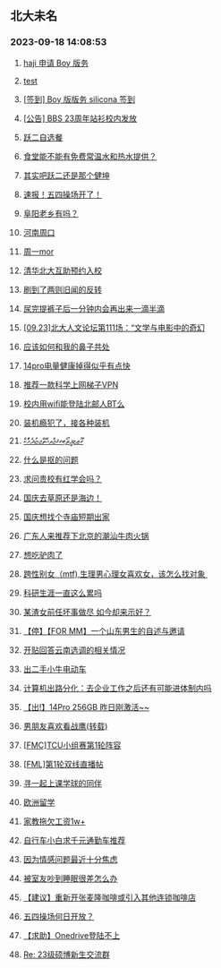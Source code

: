 ## 北大未名 
### 2023-09-18 14:08:53

1. [haji 申请 Boy 版务](https://bbs.pku.edu.cn/v2/post-read.php?bid=751&threadid=18647762)

2. [test](https://bbs.pku.edu.cn/v2/post-read.php?bid=7&threadid=18648775)

3. [[签到] Boy 版版务 silicona 签到](https://bbs.pku.edu.cn/v2/post-read.php?bid=751&threadid=18646881)

4. [[公告] BBS 23周年站衫校内发放](https://bbs.pku.edu.cn/v2/post-read.php?bid=162&threadid=18641430)

5. [跃二自选餐](https://bbs.pku.edu.cn/v2/post-read.php?bid=138&threadid=18648059)

6. [食堂能不能有免费常温水和热水提供？](https://bbs.pku.edu.cn/v2/post-read.php?bid=1431&threadid=18629641)

7. [其实吧跃二还是那个健坤](https://bbs.pku.edu.cn/v2/post-read.php?bid=138&threadid=18648328)

8. [速报！五四操场开了！](https://bbs.pku.edu.cn/v2/post-read.php?bid=1431&threadid=18648580)

9. [阜阳老乡有吗？](https://bbs.pku.edu.cn/v2/post-read.php?bid=476&threadid=18120442)

10. [河南周口](https://bbs.pku.edu.cn/v2/post-read.php?bid=477&threadid=18626016)

11. [周一mor](https://bbs.pku.edu.cn/v2/post-read.php?bid=468&threadid=18648358)

12. [清华北大互助预约入校](https://bbs.pku.edu.cn/v2/post-read.php?bid=104&threadid=18617367)

13. [刷到了两则旧闻的反转](https://bbs.pku.edu.cn/v2/post-read.php?bid=606&threadid=18647493)

14. [尿完提裤子后一分钟内会再出来一滴半滴](https://bbs.pku.edu.cn/v2/post-read.php?bid=244&threadid=18641764)

15. [[09.23]北大人文论坛第111场：“文学与电影中的奇幻](https://bbs.pku.edu.cn/v2/post-read.php?bid=342&threadid=18648447)

16. [应该如何和我的鼻子共处](https://bbs.pku.edu.cn/v2/post-read.php?bid=244&threadid=18646370)

17. [14pro电量健康掉得似乎有点快](https://bbs.pku.edu.cn/v2/post-read.php?bid=488&threadid=18610834)

18. [推荐一款科学上网梯子VPN](https://bbs.pku.edu.cn/v2/post-read.php?bid=35&threadid=18648093)

19. [校内用wifi能登陆北邮人BT么](https://bbs.pku.edu.cn/v2/post-read.php?bid=209&threadid=18604620)

20. [装机瘾犯了，接各种装机](https://bbs.pku.edu.cn/v2/post-read.php?bid=1361&threadid=18469337)

21. [ގޫޒޱޕީޡޯބިގޤޖްވޙޭތްޖޏުޛެމުެކް](https://bbs.pku.edu.cn/v2/post-read.php?bid=251&threadid=18648069)

22. [什么是抠的问题](https://bbs.pku.edu.cn/v2/post-read.php?bid=251&threadid=18643817)

23. [求问贵校有红学会吗？](https://bbs.pku.edu.cn/v2/post-read.php?bid=163&threadid=18644997)

24. [国庆去草原还是海边！](https://bbs.pku.edu.cn/v2/post-read.php?bid=94&threadid=18647765)

25. [国庆想找个寺庙短期出家](https://bbs.pku.edu.cn/v2/post-read.php?bid=94&threadid=18648405)

26. [广东人来推荐下北京的潮汕牛肉火锅](https://bbs.pku.edu.cn/v2/post-read.php?bid=90&threadid=18490607)

27. [想吃驴肉了](https://bbs.pku.edu.cn/v2/post-read.php?bid=90&threadid=18647921)

28. [跨性别女（mtf),生理男心理女喜欢女，该怎么找对象 ](https://bbs.pku.edu.cn/v2/post-read.php?bid=167&threadid=18648486)

29. [科研生涯一直这么累吗](https://bbs.pku.edu.cn/v2/post-read.php?bid=414&threadid=18648445)

30. [某渣女前任坏事做尽 如今却来示好？](https://bbs.pku.edu.cn/v2/post-read.php?bid=414&threadid=18647986)

31. [【停】【FOR MM】一个山东男生的自述与邀请](https://bbs.pku.edu.cn/v2/post-read.php?bid=167&threadid=18027160)

32. [开贴回答云南选调的相关情况](https://bbs.pku.edu.cn/v2/post-read.php?bid=99&threadid=18648205)

33. [出二手小牛电动车](https://bbs.pku.edu.cn/v2/post-read.php?bid=71&threadid=18648413)

34. [计算机出路分化：去企业工作之后还有可能进体制内吗](https://bbs.pku.edu.cn/v2/post-read.php?bid=99&threadid=18647905)

35. [【出!】14Pro 256GB 昨日刚激活~~](https://bbs.pku.edu.cn/v2/post-read.php?bid=71&threadid=18648006)

36. [男朋友喜欢看战鹰(转载)](https://bbs.pku.edu.cn/v2/post-read.php?bid=643&threadid=18648329)

37. [[FMC]TCU小组赛第1轮阵容](https://bbs.pku.edu.cn/v2/post-read.php?bid=519&threadid=18648592)

38. [[FML]第1轮双线直播帖](https://bbs.pku.edu.cn/v2/post-read.php?bid=519&threadid=18646883)

39. [寻一起上课学球的同伴](https://bbs.pku.edu.cn/v2/post-read.php?bid=77&threadid=18622679)

40. [欧洲留学](https://bbs.pku.edu.cn/v2/post-read.php?bid=1273&threadid=18647343)

41. [家教拖欠工资1w+](https://bbs.pku.edu.cn/v2/post-read.php?bid=301&threadid=18646166)

42. [自行车小白求千元通勤车推荐](https://bbs.pku.edu.cn/v2/post-read.php?bid=193&threadid=18625120)

43. [因为情感问题最近十分焦虑](https://bbs.pku.edu.cn/v2/post-read.php?bid=690&threadid=18647341)

44. [被室友吵到睡眠很差怎么办](https://bbs.pku.edu.cn/v2/post-read.php?bid=690&threadid=18647350)

45. [【建议】重新开张麦隆咖啡或引入其他连锁咖啡店](https://bbs.pku.edu.cn/v2/post-read.php?bid=438&threadid=18647045)

46. [五四操场何日开放？](https://bbs.pku.edu.cn/v2/post-read.php?bid=438&threadid=18636875)

47. [【求助】Onedrive登陆不上](https://bbs.pku.edu.cn/v2/post-read.php?bid=668&threadid=18648430)

48. [Re: 23级硕博新生交流群](https://bbs.pku.edu.cn/v2/post-read.php?bid=933&threadid=18597109)

